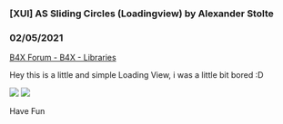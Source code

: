 ###  [XUI] AS Sliding Circles (Loadingview) by Alexander Stolte
### 02/05/2021
[B4X Forum - B4X - Libraries](https://www.b4x.com/android/forum/threads/105191/)

Hey this is a little and simple Loading View, i was a little bit bored :D  
  
![](https://www.b4x.com/android/forum/attachments/79683) ![](https://www.b4x.com/android/forum/attachments/79684)  
  
Have Fun